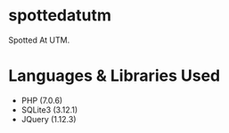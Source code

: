# spottedatutm
Spotted At UTM.

# Languages & Libraries Used
- PHP (7.0.6)
- SQLite3 (3.12.1)
- JQuery (1.12.3)

